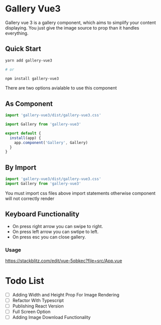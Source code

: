 # Gallery Vue3

Gallery vue 3 is a gallery component, which aims to  simplify your content displaying. You just give the image source to prop than it handles everything.

## Quick Start

```bash
yarn add gallery-vue3

# or

npm install gallery-vue3
```

There are two options avialable to use this component

## As Component

```js
import 'gallery-vue3/dist/gallery-vue3.css'

import Gallery from 'gallery-vue3'

export default {
  install(app) {
    app.component('Gallery', Gallery)
  }
}
```

## By Import

```js
import 'gallery-vue3/dist/gallery-vue3.css'
import Gallery from 'gallery-vue3'
```

You must import css files above import statements otherwise component will not correctly render

## Keyboard Functionality

- On press right arrow you can swipe to right.
- On press left arrow you can swtipe to left.
- On press esc you can close gallery.

### Usage

https://stackblitz.com/edit/vue-5qbkec?file=src/App.vue

# Todo List

- [ ] Adding Width and Height Prop For Image Rendering
- [ ] Refactor With Typescript
- [ ] Publishing React Version
- [ ] Full Screen Option
- [ ] Adding Image Download Functionality
